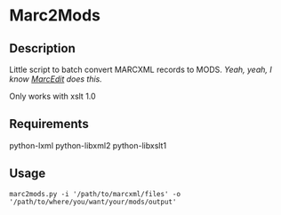 # Marc2Mods

## Description

Little script to batch convert MARCXML records to MODS. *Yeah, yeah, I know [MarcEdit](http://people.oregonstate.edu/~reeset/marcedit/html/index.php) does this.*

Only works with xslt 1.0

## Requirements

python-lxml python-libxml2 python-libxslt1

## Usage

`marc2mods.py -i '/path/to/marcxml/files' -o '/path/to/where/you/want/your/mods/output'`
